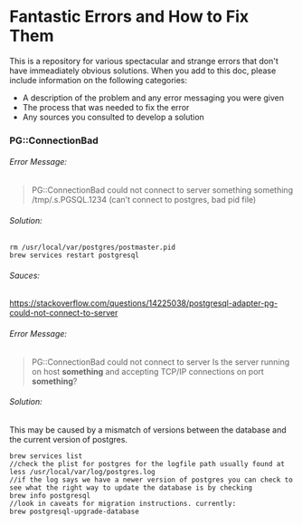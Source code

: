 # Fantastic Errors and How to Fix Them

This is a repository for various spectacular and strange errors that don't have immeadiately obvious solutions. When you add to this doc, please include information on the following categories:
- A description of the problem and any error messaging you were given
- The process that was needed to fix the error
- Any sources you consulted to develop a solution

### PG::ConnectionBad

###### Error Message:
> PG::ConnectionBad could not connect to server something something /tmp/.s.PGSQL.1234 (can’t connect to postgres, bad pid file)

###### Solution:
```
rm /usr/local/var/postgres/postmaster.pid
brew services restart postgresql
```

###### Sauces:
https://stackoverflow.com/questions/14225038/postgresql-adapter-pg-could-not-connect-to-server


###### Error Message:
>PG::ConnectionBad could not connect to server Is the server running on host **something** and accepting
TCP/IP connections on port **something**?


###### Solution:
This may be caused by a mismatch of versions between the database and the current version of postgres.
```
brew services list
//check the plist for postgres for the logfile path usually found at
less /usr/local/var/log/postgres.log
//if the log says we have a newer version of postgres you can check to see what the right way to update the database is by checking
brew info postgresql
//look in caveats for migration instructions. currently: 
brew postgresql-upgrade-database
```
